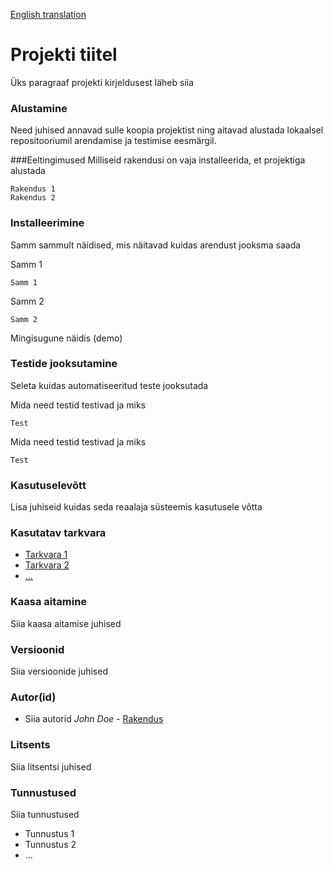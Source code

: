 [English translation](./README.basic.en.md)
# Projekti tiitel
Üks paragraaf projekti kirjeldusest läheb siia
### Alustamine
Need juhised annavad sulle koopia projektist ning aitavad alustada lokaalsel repositooriumil arendamise ja testimise eesmärgil.

###Eeltingimused
Milliseid rakendusi on vaja installeerida, et projektiga alustada
```
Rakendus 1
Rakendus 2
```
### Installeerimine
Samm sammult näidised, mis näitavad kuidas arendust jooksma saada

Samm 1
```
Samm 1
```
Samm 2
```
Samm 2
```

Mingisugune näidis (demo)

### Testide jooksutamine
Seleta kuidas automatiseeritud teste jooksutada

Mida need testid testivad ja miks
```
Test
```
Mida need testid testivad ja miks
```
Test
```

### Kasutuselevõtt
Lisa juhiseid kuidas seda reaalaja süsteemis kasutusele võtta

### Kasutatav tarkvara
- [Tarkvara 1]()
- [Tarkvara 2]()
- [...]()

### Kaasa aitamine
Siia kaasa aitamise juhised

### Versioonid
Siia versioonide juhised

### Autor(id)
- Siia autorid _John Doe_ - [Rakendus]()

### Litsents
Siia litsentsi juhised

### Tunnustused
Siia tunnustused
- Tunnustus 1
- Tunnustus 2
- ...